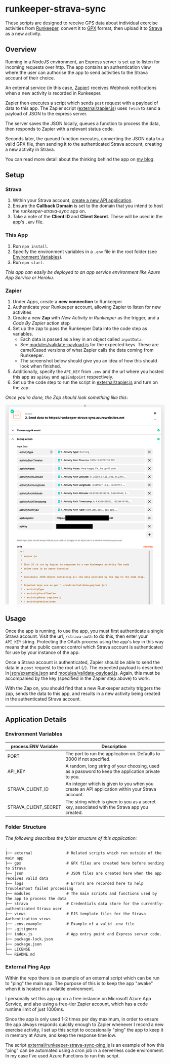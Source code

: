 # runkeeper-strava-sync
These scripts are designed to receive GPS data about individual exercise activities from [Runkeeper](https://runkeeper.com/), convert it to [GPX](https://www.topografix.com/GPX/1/1/) format, then upload it to [Strava](https://strava.com) as a new activity.

## Overview
Running in a NodeJS environment, an Express server is set up to listen for incoming requests over http. The app contains an authentication view where the user can authorise the app to send activities to the Strava account of their choice.

An external service (in this case, [Zapier](https://zapier.com)) receives Webhook notifications when a new activity is recorded in Runkeeper.

Zapier then executes a script which sends `post` request with a payload of data to this app. The Zapier script ([external/zapier.js](./external/zapier.js)) uses `fetch` to send a payload of JSON to the express server.

The server saves the JSON locally, queues a function to process the data, then responds to Zapier with a relevant status code.

Seconds later, the queued function executes, converting the JSON data to a valid GPX file, then sending it to the authenticated Strava account, creating a new activity in Strava.

You can read more detail about the thinking behind the app on [my blog](https://www.andrewchart.co.uk/blog/web/development/how-to-sync-runkeeper-strava).



## Setup

### Strava

1. Within your Strava account, [create a new API application](https://developers.strava.com/docs/getting-started/#account).
2. Ensure the **Callback Domain** is set to the domain that you intend to host the _runkeeper-strava-sync_ app on.
3. Take a note of the **Client ID** and **Client Secret**. These will be used in the app's `.env` file.

### This App

1. Run `npm install`.
2. Specify the environment variables in a `.env` file in the root folder (see [Environment Variables](#environment-variables)).
3. Run `npm start`.

_This app can easily be deployed to an app service environment like Azure App Service or Heroku._

### Zapier

1. Under _Apps_, create a **new connection** to Runkeeper
2. Authenticate your Runkeeper account, allowing Zapier to listen for new activities
3. Create a new **Zap** with _New Activity in Runkeeper_ as the trigger, and a _Code By Zapier_ action step
4. Set up the zap to pass the Runkeeper Data into the code step as variables.
    - Each data is passed as a key in an object called `inputData`.
    - See [modules/validate-payload.js](./modules/validate-payload.js) for the expected keys. These are camelCased versions of what Zapier calls the data coming from Runkeeper.
    - The screenshot below should give you an idea of how this should look when finished.
5. Additionally, specify the `API_KEY` from `.env` and the url where you hosted this app as `apiKey` and `apiEndpoint` respectively.
6. Set up the code step to run the script in [external/zapier.js](./external/zapier.js) and turn on the zap.

_Once you're done, the Zap should look something like this:_

![Image of Zapier setup for the Runkeeper Strava Sync app](./external/zapier-setup.png)



## Usage
Once the app is running, to use the app, you must first authenticate a single Strava account. Visit the url, `/strava-auth` to do this, then enter your `API_KEY` string. Protecting the OAuth process using the app's key in this way means that the public cannot control which Strava account is authenticated for use by your instance of the app.

Once a Strava account is authenticated, Zapier should be able to send the data in a `post` request to the root url (`/`). The expected payload is described in [json/example.json](./json/example.json) and [modules/validate-payload.js](./modules/validate-payload.js). Again, this must be accompanied by the key (specified in the Zapier step above) to work.

With the Zap on, you should find that a new Runkeeper actvity triggers the zap, sends the data to this app, and results in a new activity being created in the authenticated Strava account.

---

## Application Details

<a name="environment-variables"></a>
### Environment Variables

| process.ENV Variable | Description                                                                                        |
|----------------------|----------------------------------------------------------------------------------------------------|
| PORT                 | The port to run the application on. Defaults to 3000 if not specified.                             |
| API_KEY              | A random, long string of your choosing, used as a password to keep the application private to you. |
| STRAVA_CLIENT_ID     | An integer which is given to you when you create an API application within your Strava account.    |
| STRAVA_CLIENT_SECRET | The string which is given to you as a secret key, associated with the Strava app you created.      |

### Folder Structure
_The following describes the folder structure of this application:_

    .
    ├── external               # Related scripts which run outside of the main app
    ├── gpx                    # GPX files are created here before sending to Strava
    ├── json                   # JSON files are created here when the app receives valid data
    ├── logs                   # Errors are recorded here to help troubleshoot failed processing
    ├── modules                # The main scripts and functions used by the app to process the data
    ├── strava                 # Credentials data store for the currently-authenticated Strava user
    ├── views                  # EJS template files for the Strava Authentication views
    ├── .env.example           # Example of a valid .env file
    ├── .gitignore
    ├── index.js               # App entry point and Express server code.
    ├── package-lock.json
    ├── package.json
    ├── LICENSE
    └── README.md

### External Ping App
Within the repo there is an example of an external script which can be run to "ping" the main app. The purpose of this is to keep the app "awake" when it is hosted in a volatile environment.

I personally set this app up on a free instance on Microsoft Azure App Service, and also using a free-tier Zapier account, which has a code runtime limit of just 1000ms.

Since the app is only used 1-2 times per day maximum, in order to ensure the app always responds quickly enough to Zapier whenever I record a new exercise activity, I set up this script to occasionally "ping" the app to keep it in memory at Azure, and keep the response time low.

The script [external/runkeeper-strava-sync-ping.js](./external/runkeeper-strava-sync-ping.js) is an example of how this "ping" can be automated using a cron job in a serverless code environment. In my case I've used Azure Functions to run this script.
